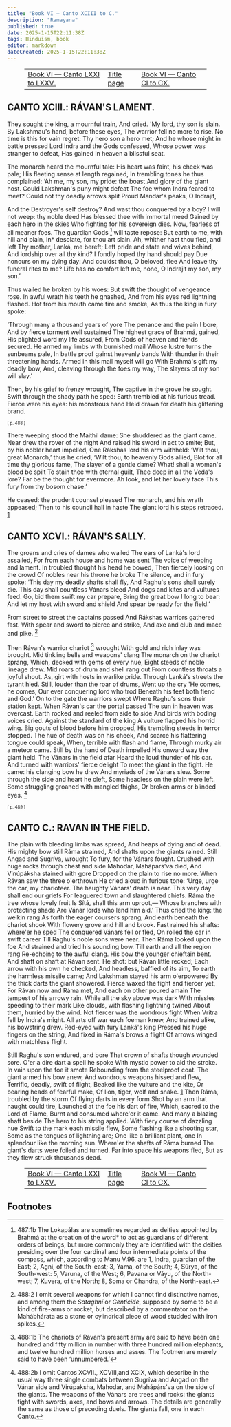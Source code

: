 ```yaml
---
title: "Book VI — Canto XCIII to C."
description: "Ramayana"
published: true
date: 2025-1-15T22:11:38Z
tags: Hinduism, book
editor: markdown
dateCreated: 2025-1-15T22:11:38Z
---
```


<figure class="table chapter-navigator">
  <table>
    <tbody>
      <tr>
        <td>
        <a href="/en/book/Hinduism/Ramayana/Book_6_75">
          <span class="mdi mdi-arrow-left-drop-circle"></span><span class="pl-2">Book VI — Canto LXXI to LXXV.</span>
        </a>
        </td>
        <td>
        <a href="/en/book/Hinduism/Ramayana">
          <span class="mdi mdi-book-open-variant"></span><span class="pl-2">Title page</span>
        </a>
        </td>
        <td>
        <a href="/en/book/Hinduism/Ramayana/Book_6_110">
          <span class="pr-2">Book VI — Canto CI to CX.</span><span class="mdi mdi-arrow-right-drop-circle"></span>
        </a>
        </td>
      </tr>
    </tbody>
  </table>
</figure>





## CANTO XCIII.: RÁVAN'S LAMENT.

They sought the king, a mournful train,
And cried. 'My lord, thy son is slain.
By Lakshmau's hand, before these eyes,
The warrior fell no more to rise.
No time is this for vain regret:
Thy hero son a hero met;
And he whose might in battle pressed
Lord Indra and the Gods confessed,
Whose power was stranger to defeat,
Has gained in heaven a blissful seat.

The monarch heard the mournful tale:
His heart was faint, his cheek was pale;
His fleeting sense at length regained,
In trembling tones he thus complained:
‘Ah me, my son, my pride: the boast
And glory of the giant host.
Could Lakshman's puny might defeat
The foe whom Indra feared to meet?
Could not thy deadly arrows split
Proud Mandar's peaks, O Indrajit,

And the Destroyer's self destroy?
And wast thou conquered by a boy?
I will not weep: thy noble deed
Has blessed thee with immortal meed
Gained by each hero in the skies
Who fighting for his sovereign dies.
Now, fearless of all meaner foes.
The guardian Gods  [^1011] will taste repose:
But earth to me, with hill and plain,
In\* desolate, for thou art slain.
Ah, whither hast thou fled, and left
Thy mother, Lanká, me bereft;
Left pride and state and wives behind,
And lordship over all thy kind?
I fondly hoped thy hand should pay
Due honours on my dying day:
And couldst thou, O beloved, flee
And leave thy funeral rites to me?
Life has no comfort left me, none,
O Indrajit my son, my son.’

Thus wailed he broken by his woes:
But swift the thought of vengeance rose.
In awful wrath his teeth he gnashed,
And from his eyes red lightning flashed.
Hot from his mouth came fire and smoke,
As thus the king in fury spoke:

‘Through many a thousand years of yore
The penance and the pain I bore,
And by fierce torment well sustained
The highest grace of Brahmá, gained,
His plighted word my life assured,
From Gods of heaven and fiends secured.
He armed my limbs with burnished mail
Whose lustre turns the sunbeams pale,
In battle proof gainst heavenly bands
With thunder in their threatening hands.
Armed in this mail myself will go
With Brahmá's gift my deadly bow,
And, cleaving through the foes my way,
The slayers of my son will slay.’

Then, by his grief to frenzy wrought,
The captive in the grove he sought.
Swift through the shady path he sped:
Earth trembled at his furious tread.
Fierce were his eyes: his monstrous hand
Held drawn for death his glittering brand.

<span id="p488"><sup><small>[ p. 488 ]</small></sup></span>

There weeping stood the Maithil dame:
She shuddered as the giant came.
Near drew the rover of the night
And raised his sword in act to smite;
But, by his nobler heart impelled,
One Rákshas lord his arm withheld:
‘Wilt thou, great Monarch,’ thus he cried,
‘Wilt thou, to heavenly Gods allied,
Blot for all time thy glorious fame,
The slayer of a gentle dame?
What! shall a woman's blood be spilt
To stain thee with eternal guilt,
Thee deep in all the Veda's lore?
Far be the thought for evermore.
Ah look, and let her lovely face
This fury from thy bosom chase.’

He ceased: the prudent counsel pleased
The monarch, and his wrath appeased;
Then to his council hall in haste
The giant lord his steps retraced.  [1](../Book_6_100#fn1012)



## CANTO XCVI.: RÁVAN'S SALLY.

The groans and cries of dames who wailed
The ears of Lanká's lord assailed,
For from each house and home was sent
The voice of weeping and lament.
In troubled thought his head he bowed,
Then fiercely loosing on the crowd
Of nobles near his throne he broke
The silence, and in fury spoke:
‘This day my deadly shafts shall fly,
And Raghu's sons shall surely die.
This day shall countless Vánars bleed
And dogs and kites and vultures feed.
Go, bid them swift my car prepare,
Bring the great bow I long to bear:
And let my host with sword and shield
And spear be ready for the field.’

From street to street the captains passed
And Rákshas warriors gathered fast.
With spear and sword to pierce and strike,
And axe and club and mace and pike.  [^1013]

Then Rávan's warrior chariot  [^1014] wrought
With gold and rich inlay was brought.
Mid tinkling bells and weapons' clang
The monarch on the chariot sprang,
Which, decked with gems of every hue,
Eight steeds of noble lineage drew.
Mid roars of drum and shell rang out
From countless throats a joyful shout.
As, girt with hosts in warlike pride.
Through Lanká's streets the tyrant hied.
Still, louder than the roar of drums,
Went up the cry 'He comes, he comes,
Our ever conquering lord who trod
Beneath his feet both fiend and God.’
On to the gate the warriors swept
Where Raghu's sons their station kept.
When Rávan's car the portal passed
The sun in heaven was overcast.
Earth rocked and reeled from side to side
And birds with boding voices cried.
Against the standard of the king
A vulture flapped his horrid wing.
Big gouts of blood before him dropped,
His trembling steeds in terror stopped.
The hue of death was on his cheek,
And scarce his flattering tongue could speak,
When, terrible with flash and flame,
Through murky air a meteor came.
Still by the hand of Death impelled
His onward way the giant held.
The Vánars in the field afar
Heard the loud thunder of his car.
And turned with warriors' fierce delight
To meet the giant in the fight.
He came: his clanging bow he drew
And myriads of the Vánars slew.
Some through the side and heart he cleft,
Some headless on the plain were left.
Some struggling groaned with mangled thighs,
Or broken arms or blinded eyes.  [^1015]

<span id="p489"><sup><small>[ p. 489 ]</small></sup></span>



## CANTO C.: RAVAN IN THE FIELD.

The plain with bleeding limbs was spread,
And heaps of dying and of dead.
His mighty bow still Ráma strained,
And shafts upon the giants rained.
Still Angad and Sugríva, wrought
To fury, for the Vánars fought.
Crushed with huge rocks through chest and side
Mahodar, Mahápárs'va died,
And Vinúpáksha stained with gore
Dropped on the plain to rise no more.
When Rávan saw the three o'erthrown
He cried aloud in furious tone:
‘Urge, urge the car, my charioteer.
The haughty Vánars' death is near.
This very day shall end our griefs
For leaguered town and slaughtered chiefs.
Ráma the tree whose lovely fruit
Is Sítá, shall this arm uproot,—
Whose branches with protecting shade
Are Vánar lords who lend him aid.’
Thus cried the king: the welkin rang
As forth the eager coursers sprang,
And earth beneath the chariot shook
With flowery grove and hill and brook.
Fast rained his shafts: where'er he sped
The conquered Vánars fell or fled,
On rolled the car in swift career
Till Raghu's noble sons were near.
Then Ráma looked upon the foe
And strained and tried his sounding bow.
Till earth and all the region rang
Re-echoing to the awful clang.
His bow the younger chieftain bent.
And shaft on shaft at Rávan sent.
He shot: but Rávan little recked;
Each arrow with his own he checked,
And headless, baffled of its aim,
To earth the harmless missile came;
And Lakshman stayed his arm o'erpowered
By the thick darts the giant showered.
Fierce waxed the fight and fiercer yet,
For Rávan now and Ráma met,
And each on other poured amain
The tempest of his arrowy rain.
While all the sky above was dark
With missles speeding to their mark
Like clouds, with flashing lightning twined
About them, hurried by the wind.
Not fiercer was the wondrous fight
When Vritra fell by Indra's might.
All arts off war each foeman knew,
And trained alike, his bowstring drew.
Red-eyed with fury Lanká's king
Pressed his huge fingers on the string,
And fixed in Ráma's brows a flight
Of arrows winged with matchless flight.

Still Raghu's son endured, and bore
That crown of shafts though wounded sore.
O'er a dire dart a spell he spoke
With mystic power to aid the stroke.
In vain upon the foe it smote
Rebounding from the steelproof coat.
The giant armed his bow anew,
And wondrous weapons hissed and flew,
Terrific, deadly, swift of flight,
Beaked like the vulture and the kite,
Or bearing heads of fearful make,
Of lion, tiger, wolf and snake. [1](../Book_6_100#fn1016)
Then Ráma, troubled by the storm
Of flying darts in every form
Shot by an arm that naught could tire,
Launched at the foe his dart of fire,
Which, sacred to the Lord of Flame,
Burnt and consumed where'er it came.
And many a blazing shaft beside
The hero to his string applied.
With fiery course of dazzling hue
Swift to the mark each missile flew,
Some flashing like a shooting star,
Some as the tongues of lightning are;
One like a brilliant plant, one
In splendour like the morning sun.
Where'er the shafts of Ráma burned
The giant's darts were foiled and turned.
Far into space his weapons fled,
But as they flew struck thousands dead.

<figure class="table chapter-navigator">
  <table>
    <tbody>
      <tr>
        <td>
        <a href="/en/book/Hinduism/Ramayana/Book_6_75">
          <span class="mdi mdi-arrow-left-drop-circle"></span><span class="pl-2">Book VI — Canto LXXI to LXXV.</span>
        </a>
        </td>
        <td>
        <a href="/en/book/Hinduism/Ramayana">
          <span class="mdi mdi-book-open-variant"></span><span class="pl-2">Title page</span>
        </a>
        </td>
        <td>
        <a href="/en/book/Hinduism/Ramayana/Book_6_110">
          <span class="pr-2">Book VI — Canto CI to CX.</span><span class="mdi mdi-arrow-right-drop-circle"></span>
        </a>
        </td>
      </tr>
    </tbody>
  </table>
</figure>

## Footnotes

[^1010]: 487:1 I have briefly despatched Kumbha and Nikumbha, each of whom has in the text a long Canto to himself. When they fall Rávan sends forth Makaráksha or Crocodile-Eye, the son of Khara who was slain by Ráma in the forest before the abduction of Sitá. The account of his sallying forth, of his battle with Ráma and of his death by the fiery dart of that hero occupies two Cantos which I entirely pass over. Indrajit again comes forth and, rendered invisible by his magic art slays countless Vánars with his unerring arrows. He retires to the city and returns bearing in his chariot an effigy of Sitá, the work of magic, weeping and wailing by his side. He grasps the lovely image by the hair and cuts it down with his scimitar in the sight of the enraged Hanúmán and all the Vánar host. At last after much fighting of the usual kind Indrajit's chariot is broken in pieces, his charioteer is slain, and he himself falls by Lakshman's hand, to the inexpressible delight of the high-souled saints, the nymphs of heaven aud other celestial beings.

[^1011]: 487:1b The Lokapálas are sometimes regarded as deities appointed by Brahmá at the creation of the word\* to act as guardians of different orders of beings, but more commonly they are identified with the deities presiding over the four cardinal and four intermediate points of the compass, which, according to Manu V.96, are 1, Indra, guardian of the East; 2, Agni, of the South-east; 3, Yama, of the South; 4, Súrya, of the South-west: 5, Varuna, of the West; 6, Pavana or Váyu, of the North-west; 7, Kuvera, of the North; 8, Soma or Chandra, of the North-east.

[^1012]: 488:1 I omit two Cantos in the first of which Ráma with an enchanted Gandharva weapon deals destruction among the Rákshases sent out by Rávan, and in the second the Rákshas dames' lament the slain and mourn over the madness of Rávan.

[^1013]: 488:2 I omit several weapons for which I cannot find distinctive names, and among them the _Sataghní_ or _Centicide_, supposed by some to be a kind of fire-arms or rocket, but described by a commentator on the Mahábhárata as a stone or cylindrical piece of wood studded with iron spikes.

[^1014]: 488:1b The chariots of Rávan's present army are said to have been one hundred and fifty million in number with three hundred million elephants, and twelve hundred million horses and asses. The footmen are merely said to have been ‘unnumbered.’

[^1015]: 488:2b I omit Cantos XCVII., XCVIII,and XCIX, which describe in the usual way three single combats between Sugríva and Angad on the Vánar side and Virúpaksha, Mahodar, and Mahápárs'va on the side of the giants. The weapons of the Vánars are trees and rocks: the giants fight with swords, axes, and bows and arrows. The details are generally the same as those of preceding duels. The giants fall, one in each Canto.

